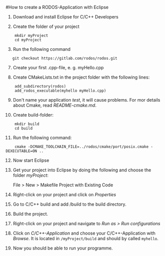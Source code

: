 #How to create a RODOS-Application with Eclipse

1. Download and install Eclipse for C/C++ Developers

2. Create the folder of your project

```
    mkdir myProject
    cd myProject
```

    
3. Run the following command

```
   git checkout https://gitlab.com/rodos/rodos.git  
```

    
7. Create your first .cpp-file, e. g. myHello.cpp

8. Create CMakeLists.txt in the project folder with the following lines:

```
    add_subdirectory(rodos)
    add_rodos_executable(myhello myHello.cpp)
```

    
9. Don't name your application *test*, it will cause problems. For mor details about Cmake, read *README-cmake.md*.

10. Create build-folder:

```
    mkdir build
    cd build
```

11. Run the following command:

```
    cmake -DCMAKE_TOOLCHAIN_FILE=../rodos/cmake/port/posix.cmake -DEXECUTABLE=ON ..
```

12. Now start Eclipse

13. Get your project into Eclipse by doing the following and choose the folder *myProject*:

    File > New > Makefile Project with Existing Code
    
14. Right-click on your project and click on *Properties*

15. Go to C/C++ build and add /build to the build directory.

16. Build the project.

17. Right-click on your project and navigate to *Run as > Run configurations* 

18. Click on *C/C++-Application* and choose your C/C++-Application with *Browse*. It is located in `/myProject/build` and should by called `myhello`.

19. Now you should be able to run your programme.
